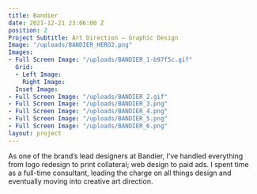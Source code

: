 ```yaml
---
title: Bandier
date: 2021-12-21 23:06:00 Z
position: 2
Project Subtitle: Art Direction — Graphic Design
Image: "/uploads/BANDIER_HERO2.png"
Images:
- Full Screen Image: "/uploads/BANDIER_1-b97f5c.gif"
  Grid:
  - Left Image: 
    Right Image: 
  Inset Image: 
- Full Screen Image: "/uploads/BANDIER_2.gif"
- Full Screen Image: "/uploads/BANDIER_3.png"
- Full Screen Image: "/uploads/BANDIER_4.png"
- Full Screen Image: "/uploads/BANDIER_5.png"
- Full Screen Image: "/uploads/BANDIER_6.png"
layout: project
---
```


As one of the brand’s lead designers at Bandier, I’ve handled everything from logo redesign to print collateral; web design to paid ads. I spent time as a full-time consultant, leading the charge on all things design and eventually moving into creative art direction.